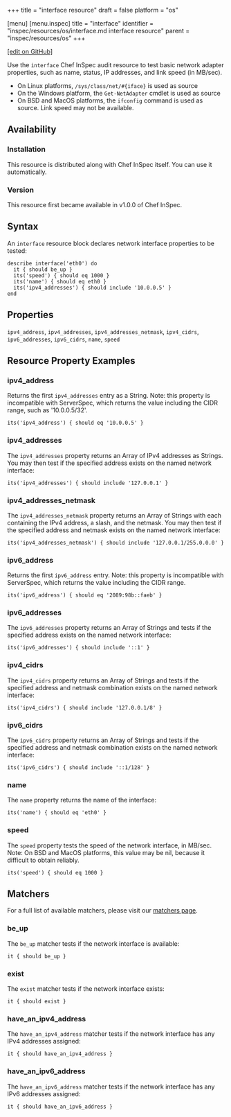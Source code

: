 +++
title = "interface resource"
draft = false
platform = "os"

[menu]
  [menu.inspec]
    title = "interface"
    identifier = "inspec/resources/os/interface.md interface resource"
    parent = "inspec/resources/os"
+++

[\[edit on GitHub\]](https://github.com/inspec/inspec/blob/master/docs-chef-io/content/inspec/resources/interface.md)

Use the `interface` Chef InSpec audit resource to test basic network adapter properties, such as name, status, IP addresses, and link speed (in MB/sec).

- On Linux platforms, `/sys/class/net/#{iface}` is used as source
- On the Windows platform, the `Get-NetAdapter` cmdlet is used as source
- On BSD and MacOS platforms, the `ifconfig` command is used as source. Link speed may not be available.

## Availability

### Installation

This resource is distributed along with Chef InSpec itself. You can use it automatically.

### Version

This resource first became available in v1.0.0 of Chef InSpec.

## Syntax

An `interface` resource block declares network interface properties to be tested:

    describe interface('eth0') do
      it { should be_up }
      its('speed') { should eq 1000 }
      its('name') { should eq eth0 }
      its('ipv4_addresses') { should include '10.0.0.5' }
    end

## Properties

`ipv4_address`, `ipv4_addresses`, `ipv4_addresses_netmask`, `ipv4_cidrs`, `ipv6_addresses`, `ipv6_cidrs`, `name`, `speed`

## Resource Property Examples

### ipv4_address

Returns the first `ipv4_addresses` entry as a String. Note: this property is incompatible with ServerSpec, which returns the value including the CIDR range, such as '10.0.0.5/32'.

    its('ipv4_address') { should eq '10.0.0.5' }

### ipv4_addresses

The `ipv4_addresses` property returns an Array of IPv4 addresses as Strings. You may then test if the specified address exists on the named network interface:

    its('ipv4_addresses') { should include '127.0.0.1' }

### ipv4_addresses_netmask

The `ipv4_addresses_netmask` property returns an Array of Strings with each containing the IPv4 address, a slash, and the netmask. You may then test if the specified address and netmask exists on the named network interface:

    its('ipv4_addresses_netmask') { should include '127.0.0.1/255.0.0.0' }

### ipv6_address

Returns the first `ipv6_address` entry. Note: this property is incompatible with ServerSpec, which returns the value including the CIDR range.

    its('ipv6_address') { should eq '2089:98b::faeb' }

### ipv6_addresses

The `ipv6_addresses` property returns an Array of Strings and tests if the specified address exists on the named network interface:

    its('ipv6_addresses') { should include '::1' }

### ipv4_cidrs

The `ipv4_cidrs` property returns an Array of Strings and tests if the specified address and netmask combination exists on the named network interface:

    its('ipv4_cidrs') { should include '127.0.0.1/8' }

### ipv6_cidrs

The `ipv6_cidrs` property returns an Array of Strings and tests if the specified address and netmask combination exists on the named network interface:

    its('ipv6_cidrs') { should include '::1/128' }

### name

The `name` property returns the name of the interface:

    its('name') { should eq 'eth0' }

### speed

The `speed` property tests the speed of the network interface, in MB/sec. Note: On BSD and MacOS platforms, this value may be nil, because it difficult to obtain reliably.

    its('speed') { should eq 1000 }

## Matchers

For a full list of available matchers, please visit our [matchers page](/inspec/matchers/).

### be_up

The `be_up` matcher tests if the network interface is available:

    it { should be_up }

### exist

The `exist` matcher tests if the network interface exists:

    it { should exist }

### have\_an\_ipv4\_address

The `have_an_ipv4_address` matcher tests if the network interface has any IPv4 addresses assigned:

    it { should have_an_ipv4_address }

### have_an_ipv6_address

The `have_an_ipv6_address` matcher tests if the network interface has any IPv6 addresses assigned:

    it { should have_an_ipv6_address }
